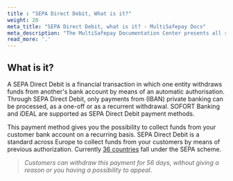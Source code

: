 ```yaml
---
title : "SEPA Direct Debit, What is it?"
weight: 20
meta_title: "SEPA Direct Debit, what is it? - MultiSafepay Docs"
meta_description: "The MultiSafepay Documentation Center presents all relevant information about our Plugins and API. You can also find support pages for Payment Methods, Tools and General Questions as well as the contact details of our Support and Integration Teams."
read_more: '.'
---
```

## What is it?
A SEPA Direct Debit is a financial transaction in which one entity withdraws funds from another's bank account by means of an automatic authorisation. Through SEPA Direct Debit, only payments from (IBAN) private banking can be processed, as a one-off or as a recurrent withdrawal. SOFORT Banking and iDEAL are supported as SEPA Direct Debit payment methods.

This payment method gives you the possibility to collect funds from your customer bank account on a recurring basis. SEPA Direct Debit is a standard across Europe to collect funds from your customers by means of previous authorization. Currently [36 countries](https://www.europeanpaymentscouncil.eu/sites/default/files/kb/file/2020-01/EPC409-09%20EPC%20List%20of%20SEPA%20Scheme%20Countries%20v2.6%20-%20January%202020.pdf) fall under the SEPA scheme.

>_Customers can withdraw this payment for 56 days, without giving a reason or you having a possibility to appeal_.
